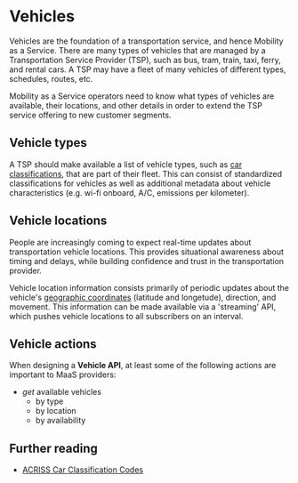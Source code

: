 # Vehicles

Vehicles are the foundation of a transportation service, and hence Mobility as a Service. There are many types of vehicles that are managed by a Transportation Service Provider \(TSP\), such as bus, tram, train, taxi, ferry, and rental cars. A TSP may have a fleet of many vehicles of different types, schedules, routes, etc.

Mobility as a Service operators need to know what types of vehicles are available, their locations, and other details in order to extend the TSP service offering to new customer segments.

## Vehicle types

A TSP should make available a list of vehicle types, such as [car classifications](https://en.wikipedia.org/wiki/Car_classification), that are part of their fleet. This can consist of standardized classifications for vehicles as well as additional metadata about vehicle characteristics \(e.g. wi-fi onboard, A/C, emissions per kilometer\).

## Vehicle locations

People are increasingly coming to expect real-time updates about transportation vehicle locations. This provides situational awareness about timing and delays, while building confidence and trust in the transportation provider.

Vehicle location information consists primarily of periodic updates about the vehicle's [geographic coordinates](https://en.wikipedia.org/wiki/Geographic_coordinate_system) \(latitude and longetude\), direction, and movement. This information can be made available via a 'streaming' API, which pushes vehicle locations to all subscribers on an interval.

## Vehicle actions

When designing a **Vehicle API**, at least some of the following actions are important to MaaS providers:

* _get_ available vehicles
  * by type
  * by location
  * by availability

## Further reading

* [ACRISS Car Classification Codes](https://en.wikipedia.org/wiki/ACRISS_Car_Classification_Code)



